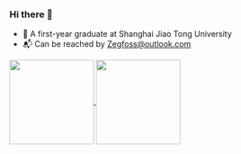 ### Hi there 👋

- 🏫 A first-year graduate at Shanghai Jiao Tong University
- 📬 Can be reached by Zegfoss@outlook.com

<a href="https://github.com/Dofgal">
  <img align="center" src="https://github-dofgal-stats.vercel.app/api/?username=Dofgal&include_all_commits=true&show_icons=true&theme=tokyonight&hide=prs,contribs" height="150px"/>
</a>
<a href="https://github.com/Dofgal">
  <img align="center" src="https://github-dofgal-stats.vercel.app/api/top-langs/?username=Dofgal&langs_count=10&layout=compact&theme=tokyonight&hide=html" height="150px"/>
</a>

<!--
**Dofgal/Dofgal** is a ✨ _special_ ✨ repository because its `README.md` (this file) appears on your GitHub profile.

Here are some ideas to get you started:

- 🔭 I’m currently working on ...
- 🌱 I’m currently learning ...
- 👯 I’m looking to collaborate on ...
- 🤔 I’m looking for help with ...
- 💬 Ask me about ...
- 📫 How to reach me: ...
- 😄 Pronouns: ...
- ⚡ Fun fact: ...

-->
